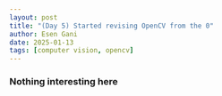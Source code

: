 ```yaml
---
layout: post
title: "(Day 5) Started revising OpenCV from the 0"
author: Esen Gani
date: 2025-01-13
tags: [computer vision, opencv]
---
```





### Nothing interesting here


